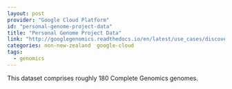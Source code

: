 ```yaml
---
layout: post
provider: "Google Cloud Platform"
id: "personal-genome-project-data"
title: "Personal Genome Project Data"
link: "http://googlegenomics.readthedocs.io/en/latest/use_cases/discover_public_data/pgp_public_data.html"
categories: non-new-zealand  google-cloud
tags:
  - genomics
---
```


This dataset comprises roughly 180 Complete Genomics genomes.